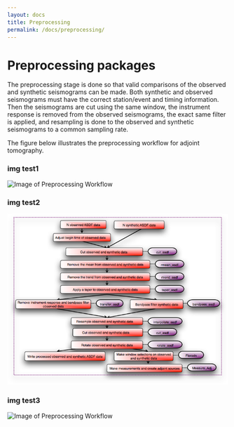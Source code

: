 ```yaml
---
layout: docs
title: Preprocessing
permalink: /docs/preprocessing/
---
```


# Preprocessing packages

The preprocessing stage is done so that valid comparisons of the observed and synthetic seismograms can be made.
Both synthetic and observed seismograms must have the correct station/event and timing information.
Then the seismograms are cut using the same window, the instrument response is removed from the observed seismograms, the exact same filter is applied, and resampling is done to the observed and synthetic seismograms to a common sampling rate.

The figure below illustrates the preprocessing workflow for adjoint tomography.

### img test1
![Image of Preprocessing Workflow](https://github.com/SeisStar/SeisStar/blob/gh-pages/img/ASDF.png)

### img test2
![Image of Preprocessing Workflow](../img/ASDF.png)
### img test3
![Image of Preprocessing Workflow](/SeisStar/img/ASDF.png)
